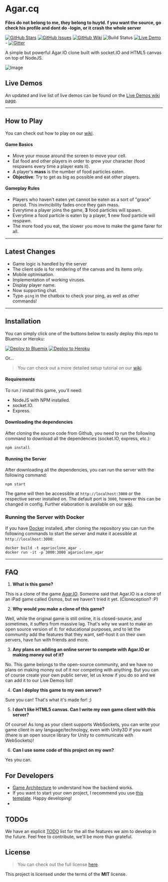 Agar.cq
=============

**Files do not belong to me, they belong to huytd. f you want the source, go check his profile and dont do -login, or it crash the whole server**

[![GitHub Stars](https://img.shields.io/github/stars/huytd/agar.io-clone.svg)](https://github.com/huytd/agar.io-clone/stargazers)
[![GitHub Issues](https://img.shields.io/github/issues/huytd/agar.io-clone.svg)](https://github.com/huytd/agar.io-clone/issues)
[![GitHub Wiki](https://img.shields.io/badge/project-wiki-ff69b4.svg)](https://github.com/huytd/agar.io-clone/wiki/Home)
![Build Status](https://api.travis-ci.org/huytd/agar.io-clone.svg)
[![Live Demo](https://img.shields.io/badge/demo-online-green.svg)](#live-demo) -
[![Gitter](https://badges.gitter.im/Join%20Chat.svg)](https://gitter.im/huytd/agar.io-clone?utm_source=badge&utm_medium=badge&utm_campaign=pr-badge&utm_content=badge)

A simple but powerful Agar.IO clone built with socket.IO and HTML5 canvas on top of NodeJS.

![Image](screenshot.png)

## Live Demos
An updated and live list of live demos can be found on the [Live Demos wiki page](https://github.com/huytd/agar.io-clone/wiki/Live-Demos).

---

## How to Play
You can check out how to play on our [wiki](https://github.com/huytd/agar.io-clone/wiki/How-to-Play).

#### Game Basics
- Move your mouse around the screen to move your cell.
- Eat food and other players in order to grow your character (food respawns every time a player eats it).
- A player's **mass** is the number of food particles eaten.
- **Objective**: Try to get as big as possible and eat other players.

#### Gameplay Rules
- Players who haven't eaten yet cannot be eaten as a sort of "grace" period. This invincibility fades once they gain mass.
- Everytime a player joins the game, **3** food particles will spawn.
- Everytime a food particle is eaten by a player, **1** new food particle will respawn.
- The more food you eat, the slower you move to make the game fairer for all.

---

## Latest Changes
- Game logic is handled by the server
- The client side is for rendering of the canvas and its items only.
- Mobile optimisation.
- Implementation of working viruses.
- Display player name.
- Now supporting chat. 
- Type`-ping` in the chatbox to check your ping, as well as other commands!

---

## Installation
You can simply click one of the buttons below to easily deploy this repo to Bluemix or Heroku:

[![Deploy to Bluemix](https://bluemix.net/deploy/button.png)](https://bluemix.net/deploy?repository=https://github.com/huytd/agar.io-clone)
[![Deploy to Heroku](https://www.herokucdn.com/deploy/button.png)](https://heroku.com/deploy)

Or...

>You can check out a more detailed setup tutorial on our [wiki](https://github.com/huytd/agar.io-clone/wiki/Setup).

#### Requirements
To run / install this game, you'll need: 
- NodeJS with NPM installed.
- socket.IO.
- Express.


#### Downloading the dependencies
After cloning the source code from Github, you need to run the following command to download all the dependencies (socket.IO, express, etc.):

```
npm install
```

#### Running the Server
After downloading all the dependencies, you can run the server with the following command:

```
npm start
```

The game will then be accessible at `http://localhost:3000` or the respective server installed on. The default port is `3000`, however this can be changed in config. Further elaboration is available on our [wiki](https://github.com/huytd/agar.io-clone/wiki/Setup).


### Running the Server with Docker
If you have [Docker](https://www.docker.com/) installed, after cloning the repository you can run the following commands to start the server and make it acessible at `http://localhost:3000`:

```
docker build -t agarioclone_agar .
docker run -it -p 3000:3000 agarioclone_agar
```

---

## FAQ
1. **What is this game?**

  This is a clone of the game [Agar.IO](http://agar.io/). Someone said that Agar.IO is a clone of an iPad game called Osmos, but we haven't tried it yet. (Cloneception? :P)
  
2. **Why would you make a clone of this game?**

  Well, while the original game is still online, it is closed-source, and sometimes, it suffers from massive lag. That's why we want to make an open source version of it: for educational purposes, and to let the community add the features that they want, self-host it on their own servers, have fun with friends and more.
  
3. **Any plans on adding an online server to compete with Agar.IO or making money out of it?**

  No. This game belongs to the open-source community, and we have no plans on making money out of it nor competing with anything. But you can of course create your own public server, let us know if you do so and we can add it to our Live Demos list!
  
4. **Can I deploy this game to my own server?**

  Sure you can! That's what it's made for! ;)
  
5. **I don't like HTML5 canvas. Can I write my own game client with this server?**

  Of course! As long as your client supports WebSockets, you can write your game client in any language/technology, even with Unity3D if you want (there is an open source library for Unity to communicate with WebSockets)!
  
6. **Can I use some code of this project on my own?**

  Yes you can.

## For Developers
 - [Game Architecture](https://github.com/huytd/agar.io-clone/wiki/Game-Architecture) to understand how the backend works.
 - If you want to start your own project, I recommend you use [this template](https://github.com/huytd/node-online-game-template). Happy developing!
 -

## TODOs
 We have an explicit [TODO](https://github.com/huytd/agar.io-clone/wiki/Coming-Features) list for the all the features we aim to develop in the future. Feel free to contribute, we'll be more than grateful.

## License
>You can check out the full license [here](https://github.com/huytd/agar.io-clone/blob/master/LICENSE).

This project is licensed under the terms of the **MIT** license.
